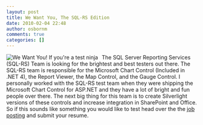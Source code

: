 ```yaml
---
layout: post
title: We Want You, The SQL-RS Edition
date: 2010-02-04 22:48
author: osbornm
comments: true
categories: []
---
```

<img style="margin: 0px 10px 0px 0px; display: inline; border: 0px;" title="We Want You! If you're a test ninja" alt="We Want You! If you're a test ninja" src="http://blog.osbornm.com/wp-content/uploads/old/WewantyouIfyoureatestninja_631/we_want_you_thumb.jpg" align="left" border="0" />The SQL Server Reporting Services (SQL-RS) Team is looking for the brightest and best testers out there. The SQL-RS team is responsible for the Microsoft Chart Control (Included in .NET 4), the Report Viewer, the Map Control, and the Gauge Control. I personally worked with the SQL-RS test team when they were shipping the Microsoft Chart Control for ASP.NET and they have a lot of bright and fun people over there. The next big thing for this team is to create Silverlight versions of these controls and increase integration in SharePoint and Office. So if this sounds like something you would like to test head over the the <a href="https://careers.microsoft.com/JobDetails.aspx?ss=&amp;pg=0&amp;so=&amp;rw=1&amp;jid=12043&amp;jlang=EN" target="_blank">job posting</a> and submit your resume.
